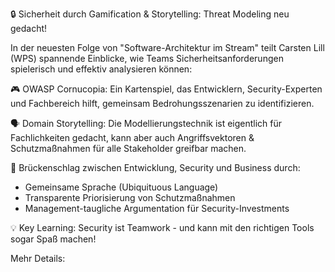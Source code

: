🔒 Sicherheit durch Gamification & Storytelling: Threat Modeling neu gedacht! 

In der neuesten Folge von "Software-Architektur im Stream" teilt Carsten Lill (WPS) spannende Einblicke, wie Teams Sicherheitsanforderungen spielerisch und effektiv analysieren können:

🎮 OWASP Cornucopia: Ein Kartenspiel, das Entwicklern, Security-Experten und Fachbereich hilft, gemeinsam Bedrohungsszenarien zu identifizieren.

🗣 Domain Storytelling: Die Modellierungstechnik ist eigentlich für Fachlichkeiten gedacht, kann aber auch Angriffsvektoren & Schutzmaßnahmen für alle Stakeholder greifbar machen.

🤝 Brückenschlag zwischen Entwicklung, Security und Business durch:
- Gemeinsame Sprache (Ubiquituous Language)
- Transparente Priorisierung von Schutzmaßnahmen  
- Management-taugliche Argumentation für Security-Investments

💡 Key Learning: Security ist Teamwork - und kann mit den richtigen Tools sogar Spaß machen!

Mehr Details:
